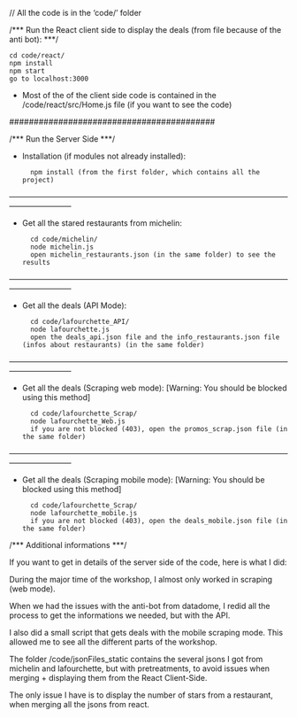 // All the code is in the ‘code/’ folder


/*** Run the React client side to display the deals (from file because of the anti bot): ***/
	
	cd code/react/
	npm install
	npm start
	go to localhost:3000


* Most of the of the client side code is contained in the /code/react/src/Home.js file (if you want to see the code)


##########################################


/*** Run the Server Side ***/


* Installation (if modules not already installed):

		npm install (from the first folder, which contains all the project)

	

————————————————————————————————————————————


* Get all the stared restaurants from michelin:


		cd code/michelin/
		node michelin.js
		open michelin_restaurants.json (in the same folder) to see the results 


————————————————————————————————————————————


* Get all the deals (API Mode):

		cd code/lafourchette_API/
		node lafourchette.js
		open the deals_api.json file and the info_restaurants.json file (infos about restaurants) (in the same folder)


————————————————————————————————————————————

* Get all the deals (Scraping web mode): [Warning: You should be blocked using this method]

		cd code/lafourchette_Scrap/
		node lafourchette_Web.js
		if you are not blocked (403), open the promos_scrap.json file (in the same folder)


————————————————————————————————————————————

* Get all the deals (Scraping mobile mode): [Warning: You should be blocked using this method]

		cd code/lafourchette_Scrap/
		node lafourchette_mobile.js
		if you are not blocked (403), open the deals_mobile.json file (in the same folder)




/*** Additional informations ***/


If you want to get in details of the server side of the code, here is what I did:

During the major time of the workshop, I almost only worked in scraping (web mode).

When we had the issues with the anti-bot from datadome, I redid all the process to get the informations we needed, but with the API.

I also did a small script that gets deals with the mobile scraping mode.
This allowed me to see all the different parts of the workshop.

The folder /code/jsonFiles_static contains the several jsons I got from michelin and lafourchette, but with pretreatments, to avoid issues when merging + displaying them from the React Client-Side.

The only issue I have is to display the number of stars from a restaurant, when merging all the jsons from react.
 


